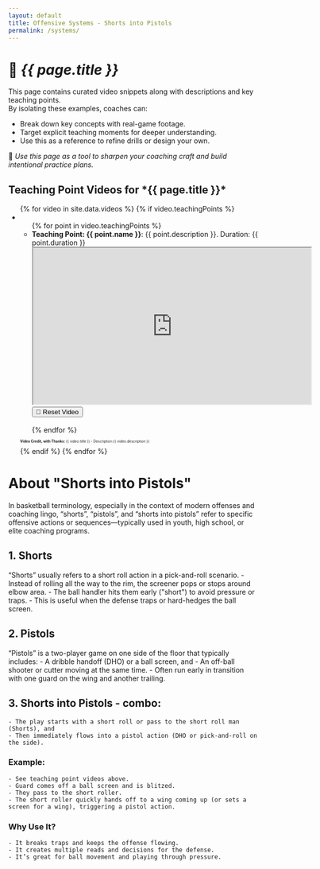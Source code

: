 ```yaml
---
layout: default
title: Offensive Systems - Shorts into Pistols
permalink: /systems/
---
```


# 🏀 *{{ page.title }}*

This page contains curated video snippets along with descriptions and key teaching points.  
By isolating these examples, coaches can:

- Break down key concepts with real-game footage.
- Target explicit teaching moments for deeper understanding.
- Use this as a reference to refine drills or design your own.

🎯 *Use this page as a tool to sharpen your coaching craft and build intentional practice plans.*

<h2>Teaching Point Videos for *{{ page.title }}*</h2>

<ul>
  {% for video in site.data.videos %}
    {% if video.teachingPoints %}
      <li>
        <ul>
          {% for point in video.teachingPoints %}
            <li>
              <strong>Teaching Point: {{ point.name }}</strong>: {{ point.description }}. Duration: {{ point.duration }}<br>
              <iframe id="video-{{ video.id }}-{{ point.start }}-{{ point.end }}" width="560" height="315"
                src="https://www.youtube.com/embed/{{ video.id }}?start={{ point.start }}&end={{ point.end }}"
                frameborder="1"
                allow="accelerometer; autoplay; clipboard-write; encrypted-media; gyroscope; picture-in-picture"
                allowfullscreen>
              </iframe>
              <button onclick="resetVideo('video-{{ video.id }}-{{ point.start }}-{{ point.end }}')">🔁 Reset Video</button>
            </li>
            <br>
          {% endfor %}
        </ul>
        <div style="font-size: 0.5em; margin-top: 10px;">
          <p><strong>Video Credit, with Thanks: </strong> {{ video.title }} - Description:{{ video.description }}</p>
        </div>
      </li>
    {% endif %}
  {% endfor %}
</ul>

<h1> About "Shorts into Pistols" </h1>

In basketball terminology, especially in the context of modern offenses and coaching lingo, “shorts”, “pistols”, and “shorts into pistols” refer to specific offensive actions or sequences—typically used in youth, high school, or elite coaching programs.

## 1. Shorts
“Shorts” usually refers to a short roll action in a pick-and-roll scenario.
    - Instead of rolling all the way to the rim, the screener pops or stops around elbow area.
    - The ball handler hits them early ("short") to avoid pressure or traps.
    - This is useful when the defense traps or hard-hedges the ball screen.

## 2. Pistols
“Pistols” is a two-player game on one side of the floor that typically includes:
    - A dribble handoff (DHO) or a ball screen, and
    - An off-ball shooter or cutter moving at the same time.
    - Often run early in transition with one guard on the wing and another trailing.

## 3. Shorts into Pistols - combo:
    - The play starts with a short roll or pass to the short roll man (Shorts), and
    - Then immediately flows into a pistol action (DHO or pick-and-roll on the side).

### Example:
    - See teaching point videos above.
    - Guard comes off a ball screen and is blitzed.
    - They pass to the short roller.
    - The short roller quickly hands off to a wing coming up (or sets a screen for a wing), triggering a pistol action.

### Why Use It?
    - It breaks traps and keeps the offense flowing.
    - It creates multiple reads and decisions for the defense.
    - It’s great for ball movement and playing through pressure.

<script>
  function resetVideo(id) {
    const iframe = document.getElementById(id);
    const src = iframe.src;
    iframe.src = src;
  }
</script>